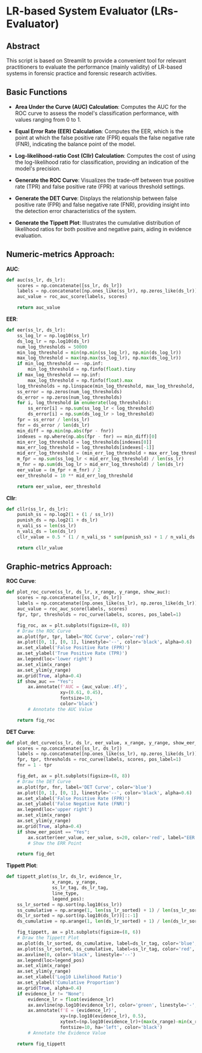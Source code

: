 # LR-based System Evaluator (LRs-Evaluator)

## Abstract
This script is based on Streamlit to provide a convenient tool for relevant practitioners to evaluate the performance (mainly validity) of LR-based systems in forensic practice and forensic research activities.

## Basic Functions

- **Area Under the Curve (AUC) Calculation**: 
  Computes the AUC for the ROC curve to assess the model's classification performance, with values ranging from 0 to 1.

- **Equal Error Rate (EER) Calculation**: 
  Computes the EER, which is the point at which the false positive rate (FPR) equals the false negative rate (FNR), indicating the balance point of the model.

- **Log-likelihood-ratio Cost (Cllr) Calculation**: 
  Computes the cost of using the log-likelihood ratio for classification, providing an indication of the model's precision.

- **Generate the ROC Curve**: 
  Visualizes the trade-off between true positive rate (TPR) and false positive rate (FPR) at various threshold settings.

- **Generate the DET Curve**: 
  Displays the relationship between false positive rate (FPR) and false negative rate (FNR), providing insight into the detection error characteristics of the system.

- **Generate the Tippett Plot**: 
  Illustrates the cumulative distribution of likelihood ratios for both positive and negative pairs, aiding in evidence evaluation.

## Numeric-metrics Approach:
**AUC**:
```python
def auc(ss_lr, ds_lr):
    scores = np.concatenate([ss_lr, ds_lr])
    labels = np.concatenate([np.ones_like(ss_lr), np.zeros_like(ds_lr)])
    auc_value = roc_auc_score(labels, scores)

    return auc_value
```

**EER**:
```python
def eer(ss_lr, ds_lr):
    ss_log_lr = np.log10(ss_lr)
    ds_log_lr = np.log10(ds_lr)
    num_log_thresholds = 50000
    min_log_threshold = min(np.min(ss_log_lr), np.min(ds_log_lr))
    max_log_threshold = max(np.max(ss_log_lr), np.max(ds_log_lr))
    if min_log_threshold == -np.inf:
        min_log_threshold = np.finfo(float).tiny
    if max_log_threshold == np.inf:
        max_log_threshold = np.finfo(float).max
    log_thresholds = np.linspace(min_log_threshold, max_log_threshold, num_log_thresholds)
    ss_error = np.zeros(num_log_thresholds)
    ds_error = np.zeros(num_log_thresholds)
    for i, log_threshold in enumerate(log_thresholds):
        ss_error[i] = np.sum(ss_log_lr < log_threshold)
        ds_error[i] = np.sum(ds_log_lr > log_threshold)
    fpr = ss_error / len(ss_lr)
    fnr = ds_error / len(ds_lr)
    min_diff = np.min(np.abs(fpr - fnr))
    indexes = np.where(np.abs(fpr - fnr) == min_diff)[0]
    min_err_log_threshold = log_thresholds[indexes[0]]
    max_err_log_threshold = log_thresholds[indexes[-1]]
    mid_err_log_threshold = (min_err_log_threshold + max_err_log_threshold) / 2
    m_fpr = np.sum(ss_log_lr < mid_err_log_threshold) / len(ss_lr)
    m_fnr = np.sum(ds_log_lr > mid_err_log_threshold) / len(ds_lr)
    eer_value = (m_fpr + m_fnr) / 2
    eer_threshold = 10 ** mid_err_log_threshold

    return eer_value, eer_threshold
```

**Cllr**:
```python
def cllr(ss_lr, ds_lr):
    punish_ss = np.log2(1 + (1 / ss_lr))
    punish_ds = np.log2(1 + ds_lr)
    n_vali_ss = len(ss_lr)
    n_vali_ds = len(ds_lr)
    cllr_value = 0.5 * (1 / n_vali_ss * sum(punish_ss) + 1 / n_vali_ds * sum(punish_ds))

    return cllr_value
```

## Graphic-metrics Approach:
**ROC Curve**:
```python
def plot_roc_curve(ss_lr, ds_lr, x_range, y_range, show_auc):
    scores = np.concatenate([ss_lr, ds_lr])
    labels = np.concatenate([np.ones_like(ss_lr), np.zeros_like(ds_lr)])
    auc_value = roc_auc_score(labels, scores)
    fpr, tpr, thresholds = roc_curve(labels, scores, pos_label=1)

    fig_roc, ax = plt.subplots(figsize=(8, 8))
    # Draw the ROC Curve
    ax.plot(fpr, tpr, label='ROC Curve', color='red')
    ax.plot([0, 1], [0, 1], linestyle='--', color='black', alpha=0.6)
    ax.set_xlabel('False Positive Rate (FPR)')
    ax.set_ylabel('True Positive Rate (TPR)')
    ax.legend(loc='lower right')
    ax.set_xlim(x_range)
    ax.set_ylim(y_range)
    ax.grid(True, alpha=0.4)
    if show_auc == "Yes":
        ax.annotate(f'AUC = {auc_value:.4f}',
                    xy=(0.61, 0.45),
                    fontsize=10,
                    color='black')
        # Annotate the AUC Value

    return fig_roc
```

**DET Curve**:
```python
def plot_det_curve(ss_lr, ds_lr, eer_value, x_range, y_range, show_eer_point):
    scores = np.concatenate([ss_lr, ds_lr])
    labels = np.concatenate([np.ones_like(ss_lr), np.zeros_like(ds_lr)])
    fpr, tpr, thresholds = roc_curve(labels, scores, pos_label=1)
    fnr = 1 - tpr

    fig_det, ax = plt.subplots(figsize=(8, 8))
    # Draw the DET Curve
    ax.plot(fpr, fnr, label='DET Curve', color='blue')
    ax.plot([0, 1], [0, 1], linestyle='--', color='black', alpha=0.6)
    ax.set_xlabel('False Positive Rate (FPR)')
    ax.set_ylabel('False Negative Rate (FNR)')
    ax.legend(loc='upper right')
    ax.set_xlim(x_range)
    ax.set_ylim(y_range)
    ax.grid(True, alpha=0.4)
    if show_eer_point == "Yes":
        ax.scatter(eer_value, eer_value, s=20, color='red', label="EER Point", marker='o', zorder=8)
        # Show the ERR Point

    return fig_det
```

**Tippett Plot**:
```python
def tippett_plot(ss_lr, ds_lr, evidence_lr,
                 x_range, y_range,
                 ss_lr_tag, ds_lr_tag,
                 line_type,
                 legend_pos):
    ss_lr_sorted = np.sort(np.log10(ss_lr))
    ss_cumulative = np.arange(1, len(ss_lr_sorted) + 1) / len(ss_lr_sorted)
    ds_lr_sorted = np.sort(np.log10(ds_lr))[::-1]
    ds_cumulative = np.arange(1, len(ds_lr_sorted) + 1) / len(ds_lr_sorted)

    fig_tippett, ax = plt.subplots(figsize=(8, 6))
    # Draw the Tippett Plot
    ax.plot(ds_lr_sorted, ds_cumulative, label=ds_lr_tag, color='blue', linestyle=line_type)
    ax.plot(ss_lr_sorted, ss_cumulative, label=ss_lr_tag, color='red', linestyle=line_type)
    ax.axvline(0, color='black', linestyle='--')
    ax.legend(loc=legend_pos)
    ax.set_xlim(x_range)
    ax.set_ylim(y_range)
    ax.set_xlabel('Log10 Likelihood Ratio')
    ax.set_ylabel('Cumulative Proportion')
    ax.grid(True, alpha=0.4)
    if evidence_lr != "None":
        evidence_lr = float(evidence_lr)
        ax.axvline(np.log10(evidence_lr), color='green', linestyle='-', alpha=0.6)  # Draw the Evidence Line
        ax.annotate(f'E = {evidence_lr}',
                    xy=(np.log10(evidence_lr), 0.5),
                    xytext=(np.log10(evidence_lr)+(max(x_range)-min(x_range))/50, 0.5),
                    fontsize=10, ha='left', color='black')
        # Annotate the Evidence Value

    return fig_tippett
```
